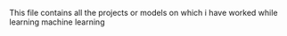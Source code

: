 This file contains all the projects or models on which i have worked while learning machine learning
